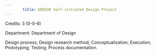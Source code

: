 ```yaml
---
        title: DDD830 Self-initiated Design Project
---
```

Credits: 3 (0-0-6)

Department: Department of Design

Design process; Design research method; Conceptualization; Execution; Prototyping; Testing; Process documentation.